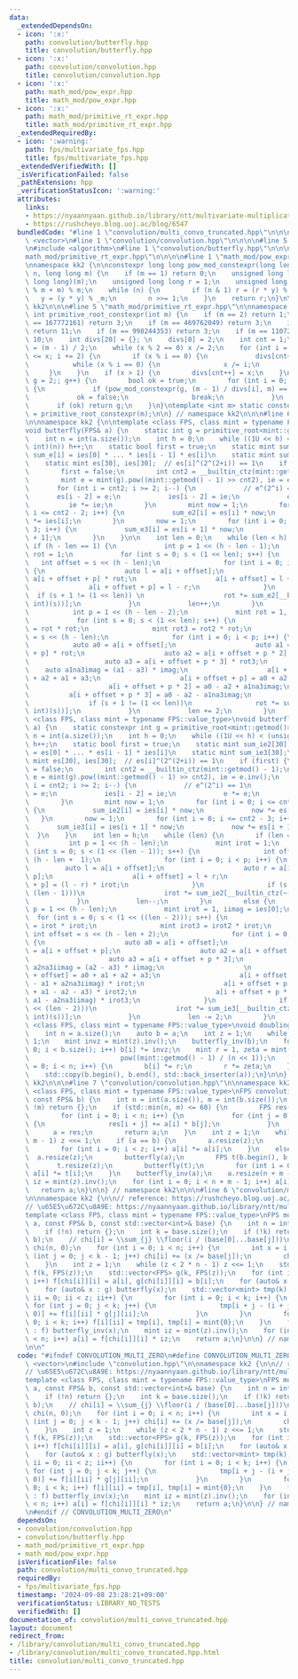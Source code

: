 ```yaml
---
data:
  _extendedDependsOn:
  - icon: ':x:'
    path: convolution/butterfly.hpp
    title: convolution/butterfly.hpp
  - icon: ':x:'
    path: convolution/convolution.hpp
    title: convolution/convolution.hpp
  - icon: ':x:'
    path: math_mod/pow_expr.hpp
    title: math_mod/pow_expr.hpp
  - icon: ':x:'
    path: math_mod/primitive_rt_expr.hpp
    title: math_mod/primitive_rt_expr.hpp
  _extendedRequiredBy:
  - icon: ':warning:'
    path: fps/multivariate_fps.hpp
    title: fps/multivariate_fps.hpp
  _extendedVerifiedWith: []
  _isVerificationFailed: false
  _pathExtension: hpp
  _verificationStatusIcon: ':warning:'
  attributes:
    links:
    - https://nyaannyaan.github.io/library/ntt/multivariate-multiplication.hpp
    - https://rushcheyo.blog.uoj.ac/blog/6547
  bundledCode: "#line 1 \"convolution/multi_convo_truncated.hpp\"\n\n\n\n#include\
    \ <vector>\n#line 1 \"convolution/convolution.hpp\"\n\n\n\n#line 5 \"convolution/convolution.hpp\"\
    \n#include <algorithm>\n#line 1 \"convolution/butterfly.hpp\"\n\n\n\n#line 1 \"\
    math_mod/primitive_rt_expr.hpp\"\n\n\n\n#line 1 \"math_mod/pow_expr.hpp\"\n\n\n\
    \nnamespace kk2 {\n\nconstexpr long long pow_mod_constexpr(long long x, long long\
    \ n, long long m) {\n    if (m == 1) return 0;\n    unsigned long long _m = (unsigned\
    \ long long)(m);\n    unsigned long long r = 1;\n    unsigned long long y = (x\
    \ % m + m) % m;\n    while (n) {\n        if (n & 1) r = (r * y) % _m;\n     \
    \   y = (y * y) % _m;\n        n >>= 1;\n    }\n    return r;\n}\n\n} // namespace\
    \ kk2\n\n\n#line 5 \"math_mod/primitive_rt_expr.hpp\"\n\nnamespace kk2 {\n\nconstexpr\
    \ int primitive_root_constexpr(int m) {\n    if (m == 2) return 1;\n    if (m\
    \ == 167772161) return 3;\n    if (m == 469762049) return 3;\n    if (m == 754974721)\
    \ return 11;\n    if (m == 998244353) return 3;\n    if (m == 1107296257) return\
    \ 10;\n    int divs[20] = {}; \n    divs[0] = 2;\n    int cnt = 1;\n    int x\
    \ = (m - 1) / 2;\n    while (x % 2 == 0) x /= 2;\n    for (int i = 3; (long long)(i)*i\
    \ <= x; i += 2) {\n        if (x % i == 0) {\n            divs[cnt++] = i;\n \
    \           while (x % i == 0) {\n                x /= i;\n            }\n   \
    \     }\n    }\n    if (x > 1) {\n        divs[cnt++] = x;\n    }\n    for (int\
    \ g = 2;; g++) {\n        bool ok = true;\n        for (int i = 0; i < cnt; i++)\
    \ {\n            if (pow_mod_constexpr(g, (m - 1) / divs[i], m) == 1) {\n    \
    \            ok = false;\n                break;\n            }\n        }\n \
    \       if (ok) return g;\n    }\n}\ntemplate <int m> static constexpr int primitive_root\
    \ = primitive_root_constexpr(m);\n\n} // namespace kk2\n\n\n#line 6 \"convolution/butterfly.hpp\"\
    \n\nnamespace kk2 {\n\ntemplate <class FPS, class mint = typename FPS::value_type>\n\
    void butterfly(FPS& a) {\n    static int g = primitive_root<mint::getmod()>;\n\
    \    int n = int(a.size());\n    int h = 0;\n    while ((1U << h) < (unsigned\
    \ int)(n)) h++;\n    static bool first = true;\n    static mint sum_e2[30];  //\
    \ sum_e[i] = ies[0] * ... * ies[i - 1] * es[i]\n    static mint sum_e3[30];\n\
    \    static mint es[30], ies[30];  // es[i]^(2^(2+i)) == 1\n    if (first) {\n\
    \        first = false;\n        int cnt2 = __builtin_ctz(mint::getmod() - 1);\n\
    \        mint e = mint(g).pow((mint::getmod() - 1) >> cnt2), ie = e.inv();\n \
    \       for (int i = cnt2; i >= 2; i--) {\n            // e^(2^i) == 1\n     \
    \       es[i - 2] = e;\n            ies[i - 2] = ie;\n            e *= e;\n  \
    \          ie *= ie;\n        }\n        mint now = 1;\n        for (int i = 0;\
    \ i <= cnt2 - 2; i++) {\n            sum_e2[i] = es[i] * now;\n            now\
    \ *= ies[i];\n        }\n        now = 1;\n        for (int i = 0; i <= cnt2 -\
    \ 3; i++) {\n            sum_e3[i] = es[i + 1] * now;\n            now *= ies[i\
    \ + 1];\n        }\n    }\n\n    int len = 0;\n    while (len < h) {\n       \
    \ if (h - len == 1) {\n            int p = 1 << (h - len - 1);\n            mint\
    \ rot = 1;\n            for (int s = 0; s < (1 << len); s++) {\n             \
    \   int offset = s << (h - len);\n                for (int i = 0; i < p; i++)\
    \ {\n                    auto l = a[i + offset];\n                    auto r =\
    \ a[i + offset + p] * rot;\n                    a[i + offset] = l + r;\n     \
    \               a[i + offset + p] = l - r;\n                }\n              \
    \  if (s + 1 != (1 << len)) \n                    rot *= sum_e2[__builtin_ctz(~(unsigned\
    \ int)(s))];\n            }\n            len++;\n        }\n        else {\n \
    \           int p = 1 << (h - len - 2);\n            mint rot = 1, imag = es[0];\n\
    \            for (int s = 0; s < (1 << len); s++) {\n                mint rot2\
    \ = rot * rot;\n                mint rot3 = rot2 * rot;\n                int offset\
    \ = s << (h - len);\n                for (int i = 0; i < p; i++) {\n         \
    \           auto a0 = a[i + offset];\n                    auto a1 = a[i + offset\
    \ + p] * rot;\n                    auto a2 = a[i + offset + p * 2] * rot2;\n \
    \                   auto a3 = a[i + offset + p * 3] * rot3;\n                \
    \    auto a1na3imag = (a1 - a3) * imag;\n                    a[i + offset] = a0\
    \ + a2 + a1 + a3;\n                    a[i + offset + p] = a0 + a2 - a1 - a3;\n\
    \                    a[i + offset + p * 2] = a0 - a2 + a1na3imag;\n          \
    \          a[i + offset + p * 3] = a0 - a2 - a1na3imag;\n                }\n \
    \               if (s + 1 != (1 << len))\n                rot *= sum_e3[__builtin_ctz(~(unsigned\
    \ int)(s))];\n            }\n            len += 2;\n        }\n    }\n}\n\ntemplate\
    \ <class FPS, class mint = typename FPS::value_type>\nvoid butterfly_inv(FPS&\
    \ a) {\n    static constexpr int g = primitive_root<mint::getmod()>;\n    int\
    \ n = int(a.size());\n    int h = 0;\n    while ((1U << h) < (unsigned int)(n))\
    \ h++;\n    static bool first = true;\n    static mint sum_ie2[30];  // sum_ie[i]\
    \ = es[0] * ... * es[i - 1] * ies[i]\n    static mint sum_ie3[30];\n    static\
    \ mint es[30], ies[30];  // es[i]^(2^(2+i)) == 1\n    if (first) {\n        first\
    \ = false;\n        int cnt2 = __builtin_ctz(mint::getmod() - 1);\n        mint\
    \ e = mint(g).pow((mint::getmod() - 1) >> cnt2), ie = e.inv();\n        for (int\
    \ i = cnt2; i >= 2; i--) {\n            // e^(2^i) == 1\n            es[i - 2]\
    \ = e;\n            ies[i - 2] = ie;\n            e *= e;\n            ie *= ie;\n\
    \        }\n        mint now = 1;\n        for (int i = 0; i <= cnt2 - 2; i++)\
    \ {\n            sum_ie2[i] = ies[i] * now;\n            now *= es[i];\n     \
    \   }\n        now = 1;\n        for (int i = 0; i <= cnt2 - 3; i++) {\n     \
    \       sum_ie3[i] = ies[i + 1] * now;\n            now *= es[i + 1];\n      \
    \  }\n    }\n    int len = h;\n    while (len) {\n        if (len == 1) {\n  \
    \          int p = 1 << (h - len);\n            mint irot = 1;\n            for\
    \ (int s = 0; s < (1 << (len - 1)); s++) {\n                int offset = s <<\
    \ (h - len +  1);\n                for (int i = 0; i < p; i++) {\n           \
    \         auto l = a[i + offset];\n                    auto r = a[i + offset +\
    \ p];\n                    a[i + offset] = l + r;\n                    a[i + offset\
    \ + p] = (l - r) * irot;\n                }\n                if (s + 1 != (1 <<\
    \ (len - 1)))\n                    irot *= sum_ie2[__builtin_ctz(~(unsigned int)(s))];\n\
    \            }\n            len--;\n        }\n        else {\n            int\
    \ p = 1 << (h - len);\n            mint irot = 1, iimag = ies[0];\n          \
    \  for (int s = 0; s < (1 << ((len - 2))); s++) {\n                mint irot2\
    \ = irot * irot;\n                mint irot3 = irot2 * irot;\n               \
    \ int offset = s << (h - len + 2);\n                for (int i = 0; i < p; i++)\
    \ {\n                    auto a0 = a[i + offset];\n                    auto a1\
    \ = a[i + offset + p];\n                    auto a2 = a[i + offset + p * 2];\n\
    \                    auto a3 = a[i + offset + p * 3];\n                    auto\
    \ a2na3iimag = (a2 - a3) * iimag;\n                    \n                    a[i\
    \ + offset] = a0 + a1 + a2 + a3;\n                    a[i + offset + p] = (a0\
    \ - a1 + a2na3iimag) * irot;\n                    a[i + offset + p * 2] = (a0\
    \ + a1 - a2 - a3) * irot2;\n                    a[i + offset + p * 3] = (a0 -\
    \ a1 - a2na3iimag) * irot3;\n                }\n                if (s + 1 != (1\
    \ << (len - 2)))\n                    irot *= sum_ie3[__builtin_ctz(~(unsigned\
    \ int)(s))];\n            }\n            len -= 2;\n        }\n    }\n}\n\ntemplate\
    \ <class FPS, class mint = typename FPS::value_type>\nvoid doubling(FPS &a) {\n\
    \    int n = a.size();\n    auto b = a;\n    int z = 1;\n    while (z < n) z <<=\
    \ 1;\n    mint invz = mint(z).inv();\n    butterfly_inv(b);\n    for (int i =\
    \ 0; i < b.size(); i++) b[i] *= invz;\n    mint r = 1, zeta = mint(primitive_root<mint::getmod()>).\n\
    \                       pow((mint::getmod() - 1) / (n << 1));\n    for (int i\
    \ = 0; i < n; i++) {\n        b[i] *= r;\n        r *= zeta;\n    }\n    butterfly(b);\n\
    \    std::copy(b.begin(), b.end(), std::back_inserter(a));\n}\n\n} // namespace\
    \ kk2\n\n\n#line 7 \"convolution/convolution.hpp\"\n\nnamespace kk2 {\n\ntemplate\
    \ <class FPS, class mint = typename FPS::value_type>\nFPS convolution(FPS& a,\
    \ const FPS& b) {\n    int n = int(a.size()), m = int(b.size());\n    if (!n ||\
    \ !m) return {};\n    if (std::min(n, m) <= 60) {\n        FPS res(n + m - 1);\n\
    \        for (int i = 0; i < n; i++) {\n            for (int j = 0; j < m; j++)\
    \ {\n                res[i + j] += a[i] * b[j];\n            }\n        }\n  \
    \      a = res;\n        return a;\n    }\n    int z = 1;\n    while (z < n +\
    \ m - 1) z <<= 1;\n    if (a == b) {\n        a.resize(z);\n        butterfly(a);\n\
    \        for (int i = 0; i < z; i++) a[i] *= a[i];\n    }\n    else {\n      \
    \  a.resize(z);\n        butterfly(a);\n        FPS t(b.begin(), b.end());\n \
    \       t.resize(z);\n        butterfly(t);\n        for (int i = 0; i < z; i++)\
    \ a[i] *= t[i];\n    }\n    butterfly_inv(a);\n    a.resize(n + m - 1);\n    mint\
    \ iz = mint(z).inv();\n    for (int i = 0; i < n + m - 1; i++) a[i] *= iz;\n \
    \   return a;\n}\n\n} // namespace kk2\n\n\n#line 6 \"convolution/multi_convo_truncated.hpp\"\
    \n\nnamespace kk2 {\n\n// reference: https://rushcheyo.blog.uoj.ac/blog/6547\n\
    // \u65E5\u672C\u8A9E: https://nyaannyaan.github.io/library/ntt/multivariate-multiplication.hpp\n\
    template <class FPS, class mint = typename FPS::value_type>\nFPS multi_convolution_truncated(FPS&\
    \ a, const FPS& b, const std::vector<int>& base) {\n    int n = int(a.size());\n\
    \    if (!n) return {};\n    int k = base.size();\n    if (!k) return convolution(a,\
    \ b);\n    // chi[i] = \\sum_{j} \\floor(i / (base[0]...base[j]))\n    std::vector<int>\
    \ chi(n, 0);\n    for (int i = 0; i < n; i++) {\n        int x = i;\n        for\
    \ (int j = 0; j < k - 1; j++) chi[i] += (x /= base[j]);\n        chi[i] %= k;\n\
    \    }\n    int z = 1;\n    while (z < 2 * n - 1) z <<= 1;\n    std::vector<FPS>\
    \ f(k, FPS(z));\n    std::vector<FPS> g(k, FPS(z));\n    for (int i = 0; i < n;\
    \ i++) f[chi[i]][i] = a[i], g[chi[i]][i] = b[i];\n    for (auto& x : f) butterfly(x);\n\
    \    for (auto& x : g) butterfly(x);\n    std::vector<mint> tmp(k);\n    for (int\
    \ ii = 0; ii < z; ii++) {\n        for (int i = 0; i < k; i++) {\n           \
    \ for (int j = 0; j < k; j++) {\n                tmp[i + j - (i + j >= k ? k :\
    \ 0)] += f[i][ii] * g[j][ii];\n            }\n        }\n        for (int i =\
    \ 0; i < k; i++) f[i][ii] = tmp[i], tmp[i] = mint{0};\n    }\n    for (auto& x\
    \ : f) butterfly_inv(x);\n    mint iz = mint(z).inv();\n    for (int i = 0; i\
    \ < n; i++) a[i] = f[chi[i]][i] * iz;\n    return a;\n}\n\n} // namespace kk2\n\
    \n\n"
  code: "#ifndef CONVOLUTION_MULTI_ZERO\n#define CONVOLUTION_MULTI_ZERO 1\n\n#include\
    \ <vector>\n#include \"convolution.hpp\"\n\nnamespace kk2 {\n\n// reference: https://rushcheyo.blog.uoj.ac/blog/6547\n\
    // \u65E5\u672C\u8A9E: https://nyaannyaan.github.io/library/ntt/multivariate-multiplication.hpp\n\
    template <class FPS, class mint = typename FPS::value_type>\nFPS multi_convolution_truncated(FPS&\
    \ a, const FPS& b, const std::vector<int>& base) {\n    int n = int(a.size());\n\
    \    if (!n) return {};\n    int k = base.size();\n    if (!k) return convolution(a,\
    \ b);\n    // chi[i] = \\sum_{j} \\floor(i / (base[0]...base[j]))\n    std::vector<int>\
    \ chi(n, 0);\n    for (int i = 0; i < n; i++) {\n        int x = i;\n        for\
    \ (int j = 0; j < k - 1; j++) chi[i] += (x /= base[j]);\n        chi[i] %= k;\n\
    \    }\n    int z = 1;\n    while (z < 2 * n - 1) z <<= 1;\n    std::vector<FPS>\
    \ f(k, FPS(z));\n    std::vector<FPS> g(k, FPS(z));\n    for (int i = 0; i < n;\
    \ i++) f[chi[i]][i] = a[i], g[chi[i]][i] = b[i];\n    for (auto& x : f) butterfly(x);\n\
    \    for (auto& x : g) butterfly(x);\n    std::vector<mint> tmp(k);\n    for (int\
    \ ii = 0; ii < z; ii++) {\n        for (int i = 0; i < k; i++) {\n           \
    \ for (int j = 0; j < k; j++) {\n                tmp[i + j - (i + j >= k ? k :\
    \ 0)] += f[i][ii] * g[j][ii];\n            }\n        }\n        for (int i =\
    \ 0; i < k; i++) f[i][ii] = tmp[i], tmp[i] = mint{0};\n    }\n    for (auto& x\
    \ : f) butterfly_inv(x);\n    mint iz = mint(z).inv();\n    for (int i = 0; i\
    \ < n; i++) a[i] = f[chi[i]][i] * iz;\n    return a;\n}\n\n} // namespace kk2\n\
    \n#endif // CONVOLUTION_MULTI_ZERO\n"
  dependsOn:
  - convolution/convolution.hpp
  - convolution/butterfly.hpp
  - math_mod/primitive_rt_expr.hpp
  - math_mod/pow_expr.hpp
  isVerificationFile: false
  path: convolution/multi_convo_truncated.hpp
  requiredBy:
  - fps/multivariate_fps.hpp
  timestamp: '2024-09-08 23:28:21+09:00'
  verificationStatus: LIBRARY_NO_TESTS
  verifiedWith: []
documentation_of: convolution/multi_convo_truncated.hpp
layout: document
redirect_from:
- /library/convolution/multi_convo_truncated.hpp
- /library/convolution/multi_convo_truncated.hpp.html
title: convolution/multi_convo_truncated.hpp
---
```

